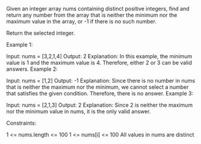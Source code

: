 Given an integer array nums containing distinct positive integers, find and return any number from the array that is neither the minimum nor the maximum value in the array, or -1 if there is no such number.

Return the selected integer.

 

Example 1:

Input: nums = [3,2,1,4]
Output: 2
Explanation: In this example, the minimum value is 1 and the maximum value is 4. Therefore, either 2 or 3 can be valid answers.
Example 2:

Input: nums = [1,2]
Output: -1
Explanation: Since there is no number in nums that is neither the maximum nor the minimum, we cannot select a number that satisfies the given condition. Therefore, there is no answer.
Example 3:

Input: nums = [2,1,3]
Output: 2
Explanation: Since 2 is neither the maximum nor the minimum value in nums, it is the only valid answer. 
 

Constraints:

1 <= nums.length <= 100
1 <= nums[i] <= 100
All values in nums are distinct